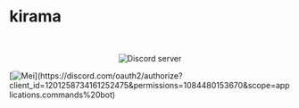 # kirama

<div align="center">
	<br />
	<p>
		<img src="https://img.shields.io/discord/222078108977594368?color=5865F2&logo=discord&logoColor=white" alt="Discord server" /></a>
	</p>
</div>

[![Mei](https://img.shields.io/badge/%E3%83%BBMei%232634-✔_APP-rgb(114,137,218)?logo=discord&logoColor=white)](https://discord.com/oauth2/authorize?client_id=1201258734161252475&permissions=1084480153670&scope=applications.commands%20bot)

